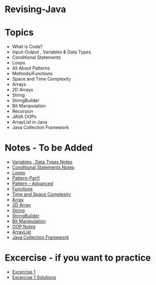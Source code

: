 # Revising-Java

# Topics

- What is Code?
- Input-Output , Variables & Data Types
- Conditional Statements
- Loops
- All About Patterns
- Methods/Functions
- Space and Time Complexity
- Arrays
- 2D Arrays
- String
- StringBuilder
- Bit Manipulation
- Recursion
- JAVA OOPs
- ArrayList in Java
- Java Collection Framework

# Notes - To be Added
- [Variables , Data Types Notes](https://docs.google.com/document/d/1upllrlSyv1pe86hBbNPUFT1nrmWsr6QPM4joL6Br1gU/edit)
- [Conditional Statements Notes](https://docs.google.com/document/d/1CdBYvB8e5Uen_4r2MFurPVE1tIEZMfrkqi34a674t5k/edit)
- [Loops](https://docs.google.com/document/d/1Jqa2J4-udSiASDrqwH0PeW5L4LT9oDSwAFjkkm0X72E/edit)
- [Pattern-Part1](https://docs.google.com/document/d/1OrUsnDqzma9ob467aCdvRlZwkK7mhl552n92vlBXr_U/edit)
- [Pattern - Advanced](https://docs.google.com/document/d/1uh_l3ifDCfy9ljDgzK1wjaP2Vpz3sEAA4ADHAtbKfJ0/edit)
- [Functions](https://docs.google.com/document/d/1XB2d4kTzhvmMrvYMgy53AzM4q9iDAxQq7pZ69a2IJjs/edit)
- [Time and Space Complexity](https://docs.google.com/document/d/1uhAM1X_eRR-o6xqLD9Yvs0wgPRSjFn9B1hHdJlJrUTI/edit)
- [Array](https://docs.google.com/document/d/1AJgDc-EdunSKVhW1fujsaZS5JfxSgzFiDlfg35ewhIA/edit)
- [2D Array](https://docs.google.com/document/d/1XkI6549bd-qDvcUC88WuOW0ISPfrtm-Tk06pt_I-89I/edit)
- [String](https://docs.google.com/document/d/1Q3rPJ82ep4LYxrqjl8mEjbHCEQAQPUSuJq0bo8hAQ0w/edit)
- [StringBuilder](https://docs.google.com/document/d/14XwQZtfkFQhig8qN9q4EHtQozU7D7nxGoI1NG9UYvu8/edit)
- [Bit Manipulation](https://docs.google.com/document/d/13GQILgmIV5EcfcrdIciwrxXG8EVFKRy_DvLpFmsJD9c/edit)
- [OOP Notes](https://docs.google.com/document/d/1uv9EdLaG9TK7iNcMneLeEaChzvmXU9Xu_Uv5iZwswFk/edit)
- [ArrayList](https://docs.google.com/document/d/1v2iXC49cKhF2WuJFX5C_MjmXDu4FRv89cqi2u1FFk3A/edit)
- [Java Collection Framework](https://drive.google.com/file/d/1Vde0ztULzoBZtdCflLHGi7dMMtTM9Oi8/view)


# Excercise - if you want to practice
- [Excercise 1](https://docs.google.com/document/d/1eEv8JMCr_ZBoE5JSsZxdT5Zq53vq388-EIbE_mi7QME/edit)
- [Excercise 1 Solutions](https://docs.google.com/document/d/1GH4dekttLeTFyTEaowbPyv2ZvyCXnIp1Sbw34NzKBl4/edit)
